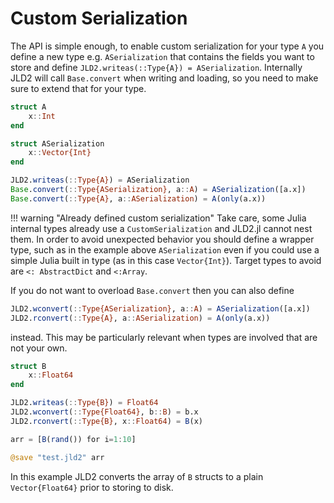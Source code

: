 # Custom Serialization

The API is simple enough, to enable custom serialization for your type `A` you define
a new type e.g. `ASerialization` that contains the fields you want to store and define
`JLD2.writeas(::Type{A}) = ASerialization`.
Internally JLD2 will call `Base.convert` when writing and loading, so you need to make sure to extend that for your type.

```julia
struct A
    x::Int
end

struct ASerialization
    x::Vector{Int}
end

JLD2.writeas(::Type{A}) = ASerialization
Base.convert(::Type{ASerialization}, a::A) = ASerialization([a.x])
Base.convert(::Type{A}, a::ASerialization) = A(only(a.x))
```

!!! warning "Already defined custom serialization"
    Take care, some Julia internal types already use a `CustomSerialization` and JLD2.jl cannot nest them.
    In order to avoid unexpected behavior you should define a wrapper type,
    such as in the example above `ASerialization` even if you could use a simple Julia built in type (as in this case `Vector{Int}`).
    Target types to avoid are `<: AbstractDict` and `<:Array`.


If you do not want to overload `Base.convert` then you can also define

```julia
JLD2.wconvert(::Type{ASerialization}, a::A) = ASerialization([a.x])
JLD2.rconvert(::Type{A}, a::ASerialization) = A(only(a.x))
```

instead. This may be particularly relevant when types are involved that are not your own.

```julia
struct B
    x::Float64
end

JLD2.writeas(::Type{B}) = Float64
JLD2.wconvert(::Type{Float64}, b::B) = b.x
JLD2.rconvert(::Type{B}, x::Float64) = B(x)

arr = [B(rand()) for i=1:10]

@save "test.jld2" arr
```

In this example JLD2 converts the array of `B` structs to a plain `Vector{Float64}` prior to 
storing to disk.
